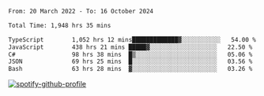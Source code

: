 <!--START_SECTION:waka-->

```txt
From: 20 March 2022 - To: 16 October 2024

Total Time: 1,948 hrs 35 mins

TypeScript        1,052 hrs 12 mins█████████████▓░░░░░░░░░░░   54.00 %
JavaScript        438 hrs 21 mins █████▓░░░░░░░░░░░░░░░░░░░   22.50 %
C#                98 hrs 38 mins  █▒░░░░░░░░░░░░░░░░░░░░░░░   05.06 %
JSON              69 hrs 25 mins  █░░░░░░░░░░░░░░░░░░░░░░░░   03.56 %
Bash              63 hrs 28 mins  ▓░░░░░░░░░░░░░░░░░░░░░░░░   03.26 %
```

<!--END_SECTION:waka-->
[![spotify-github-profile](https://spotify-github-profile.vercel.app/api/view?uid=c00zprrvy9xiloa9qnco3hmng&cover_image=true&theme=novatorem&show_offline=false&background_color=121212&bar_color=53b14f&bar_color_cover=false)](https://spotify-github-profile.vercel.app/api/view?uid=c00zprrvy9xiloa9qnco3hmng&redirect=true)



